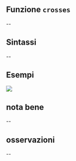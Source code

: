 ## Funzione `crosses`

--

## Sintassi

--

## Esempi

<img src="/img/geometria/xxx/crosses1.png">

## nota bene

--

## osservazioni

--